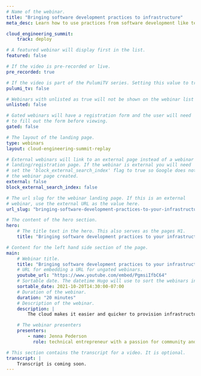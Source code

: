 ```yaml
---
# Name of the webinar.
title: "Bringing software development practices to infrastructure"
meta_desc: Learn how to use practices from software development like test driven development and CI/CD to manage complexity at each stage of cloud development.

cloud_engineering_summit:
    track: deploy

# A featured webinar will display first in the list.
featured: false

# If the video is pre-recorded or live.
pre_recorded: true

# If the video is part of the PulumiTV series. Setting this value to true will list the video in the "PulumiTV" section.
pulumi_tv: false

# Webinars with unlisted as true will not be shown on the webinar list
unlisted: false

# Gated webinars will have a registration form and the user will need
# to fill out the form before viewing.
gated: false

# The layout of the landing page.
type: webinars
layout: cloud-engineering-summit-replay

# External webinars will link to an external page instead of a webinar
# landing/registration page. If the webinar is external you will need
# set the 'block_external_search_index' flag to true so Google does not index
# the webinar page created.
external: false
block_external_search_index: false

# The url slug for the webinar landing page. If this is an external
# webinar, use the external URL as the value here.
url_slug: "bringing-software-development-practices-to-your-infrastructure"

# The content of the hero section.
hero:
    # The title text in the hero. This also serves as the pages H1.
    title: "Bringing software development practices to your infrastructure"

# Content for the left hand side section of the page.
main:
    # Webinar title.
    title: "Bringing software development practices to your infrastructure"
    # URL for embedding a URL for ungated webinars.
    youtube_url: "https://www.youtube.com/embed/PgmsiIfbC64"
    # Sortable date. The datetime Hugo will use to sort the webinars in date order.
    sortable_date: 2021-10-20T14:30:00-07:00
    # Duration of the webinar.
    duration: "20 minutes"
    # Description of the webinar.
    description: |
        The cloud makes it easier and quicker to provision infrastructure at scale, but there is added complexity with that scale. By bringing practices from software development like test driven development, automated testing, and continuous integration/deployment to manage complexity at each stage of the pipeline, you can build and manage your cloud resources more effectively, consistently, and more securely.

    # The webinar presenters
    presenters:
        - name: Jenna Pederson
          role: technical entrepreneur with a passion for community and equity-building

# This section contains the transcript for a video. It is optional.
transcript: |
    Transcript is coming soon.
---
```

